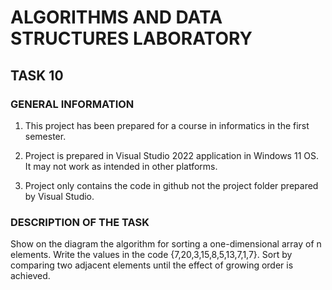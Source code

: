 # ALGORITHMS AND DATA STRUCTURES LABORATORY

## TASK 10

### GENERAL INFORMATION

1. This project has been prepared for a course in informatics in the first semester.

2. Project is prepared in Visual Studio 2022 application in Windows 11 OS. It may not work as intended in other platforms.

3. Project only contains the code in github not the project folder prepared by Visual Studio.

### DESCRIPTION OF THE TASK

Show on the diagram the algorithm for sorting a one-dimensional array of n elements. Write the values ​​in the code {7,20,3,15,8,5,13,7,1,7}. Sort by comparing two adjacent elements until the effect of growing order is achieved.